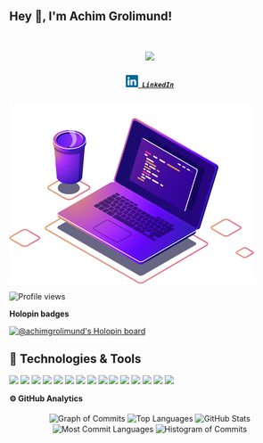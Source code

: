 ## Hey 👋, I'm Achim Grolimund!
<h1 align="center">
  <a href="https://git.io/typing-svg">
    <img src="https://readme-typing-svg.herokuapp.com/?lines=Hello,+There!+👋;I'm+Achim+Grolimund....;Nice+to+meet+you!&center=true&size=28">
  </a>
</h1>

<h5 align="center">
  <code><a href="https://www.linkedin.com/in/achim-grolimund/" title="LinkedIn Profile"><img width="22" src="images/linkedin.svg"> LinkedIn</a></code>
</h5>

<img src="images/illustration.png" width="439" height="326" alt="" align="center"> 

<!-- Profile views counter -->
<p align="left"> 
  <img src="https://komarev.com/ghpvc/?username=AchimGrolimund&label=Profile%20views&color=0e75b6&style=flat" alt="Profile views" /> 
</p>
<strong>Holopin badges</strong>

[![@achimgrolimund's Holopin board](https://holopin.me/achimgrolimund)](https://holopin.io/@achimgrolimund)

## 🔧 Technologies & Tools

![](https://img.shields.io/badge/OS-Linux-informational?style=flat&logo=linux&logoColor=white&color=6aa6f8)
![](https://img.shields.io/badge/OS-RedHat-informational?style=flat&logo=RedHat&logoColor=white&color=6aa6f8)
![](https://img.shields.io/badge/Editor-IntelliJ-informational?style=flat&logo=intellij-idea&logoColor=white&color=6aa6f8)
![](https://img.shields.io/badge/Editor-VS_Code-informational?style=flat&logo=visual-studio-code&logoColor=white&color=6aa6f8)
![](https://img.shields.io/badge/Code-Golang-informational?style=flat&logo=go&logoColor=white&color=6aa6f8)
![](https://img.shields.io/badge/Code-Python-informational?style=flat&logo=python&logoColor=white&color=6aa6f8)
![](https://img.shields.io/badge/Shell-Bash-informational?style=flat&logo=gnu-bash&logoColor=white&color=6aa6f8)
![](https://img.shields.io/badge/Tools-PostgreSQL-informational?style=flat&logo=postgresql&logoColor=white&color=6aa6f8)
![](https://img.shields.io/badge/Tools-Podman-informational?style=flat&logo=podman&logoColor=white&color=6aa6f8)
![](https://img.shields.io/badge/Tools-Docker-informational?style=flat&logo=docker&logoColor=white&color=6aa6f8)
![](https://img.shields.io/badge/Tools-Kubernetes-informational?style=flat&logo=kubernetes&logoColor=white&color=6aa6f8)
![](https://img.shields.io/badge/Tools-OpenShift-informational?style=flat&logo=red-hat-open-shift&logoColor=white&color=6aa6f8)
![](https://img.shields.io/badge/Tools-Terraform-informational?style=flat&logo=terraform&logoColor=white&color=6aa6f8)
![](https://img.shields.io/badge/Tools-Ansible-informational?style=flat&logo=Ansible&logoColor=white&color=6aa6f8)
![](https://img.shields.io/badge/Tools-Git-informational?style=flat&logo=Git&logoColor=white&color=6aa6f8)

<!-- GitHub Analytics -->
<summary><b>⚙️ GitHub Analytics</b></summary><br>
  <div align="center">
    <!-- Graph of Commits -->
    <img align="center" height="155em"src="https://github-profile-summary-cards.vercel.app/api/cards/profile-details?username=AchimGrolimund&theme=github_dark" alt="Graph of Commits" />
    <!-- Repositories per language -->
    <img align="center" height="155em" src="http://github-profile-summary-cards.vercel.app/api/cards/repos-per-language?username=AchimGrolimund&theme=github_dark" alt="Top Languages" />
    <!-- GitHub stats -->
    <img align="center" height="155em" src="http://github-profile-summary-cards.vercel.app/api/cards/stats?username=AchimGrolimund&theme=github_dark" alt="GitHub Stats" />
      <!-- Repositories per language -->
    <img align="center" height="155em" src="http://github-profile-summary-cards.vercel.app/api/cards/most-commit-language?username=AchimGrolimund&theme=github_dark" alt="Most Commit Languages" />
    <!-- Histogram of Commits -->
    <img align="center" height="155em" src="https://github-profile-summary-cards.vercel.app/api/cards/productive-time?username=AchimGrolimund&theme=github_dark" alt="Histogram of Commits" /></br>
  </div>



<!---
AchimGrolimund/AchimGrolimund is a ✨ special ✨ repository because its `README.md` (this file) appears on your GitHub profile.
You can click the Preview link to take a look at your changes.
--->
